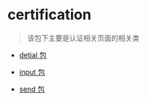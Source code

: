 # certification
> 该包下主要是认证相关页面的相关类

- [detial 包](./detail)

- [input 包](./input)

- [send 包](./send)